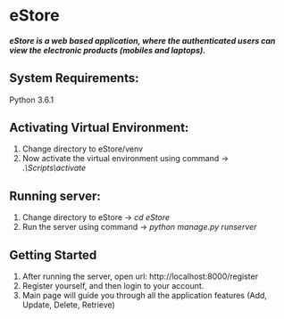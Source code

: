 # **eStore**
##### eStore is a web based application, where the authenticated users can view the electronic products (mobiles and laptops).


## **System Requirements:**
Python 3.6.1
 
 
## **Activating Virtual Environment:**
1. Change directory to eStore/venv 
2. Now activate the virtual environment using command -> _.\Scripts\activate_
 
 
## **Running server:**
1. Change directory to eStore -> _cd eStore_
2. Run the server using command -> _python manage.py runserver_

## Getting Started

1. After running the server, open url: http://localhost:8000/register
2. Register yourself, and then login to your account.
3. Main page will guide you through all the application features (Add, Update, Delete, Retrieve)
